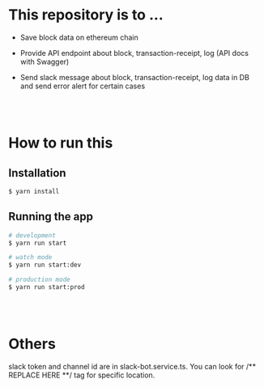 # This repository is to ...

- Save block data on ethereum chain
- Provide API endpoint about block, transaction-receipt, log (API docs with Swagger)
- Send slack message about block, transaction-receipt, log data in DB and send error alert for certain cases

  <br/>
  <br/>

# How to run this

## Installation

```bash
$ yarn install
```

## Running the app

```bash
# development
$ yarn run start

# watch mode
$ yarn run start:dev

# production mode
$ yarn run start:prod
```

  <br/>
  <br/>

# Others

slack token and channel id are in slack-bot.service.ts. You can look for /** REPLACE HERE **/ tag for specific location.
